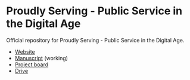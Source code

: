 # Proudly Serving - Public Service in the Digital Age

Official repository for Proudly Serving - Public Service in the Digital Age.

* [Website](https://proudlyservingbook.com)
* [Manuscript](https://docs.google.com/document/d/1oWuhH1d02Z0IxaDAdcFBp7wZUaoFtwn9VBLxEXAjDgg/edit?usp=sharing) \(working\)
* [Project board](https://github.com/proudlyserving/book/projects/1)
* [Drive](https://drive.google.com/drive/folders/14flitXfkAn8SvRZCiWiQ-Sq83syo9RT3)

